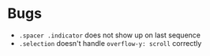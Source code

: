 # Bugs
- `.spacer .indicator` does not show up on last sequence
- `.selection` doesn't handle `overflow-y: scroll` correctly